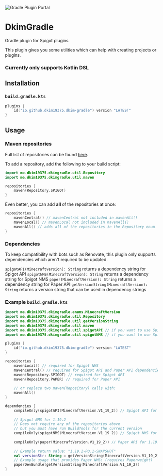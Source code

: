 ![Gradle Plugin Portal](https://img.shields.io/gradle-plugin-portal/v/io.github.dkim19375.dkim-gradle?label=Gradle%20Plugin%20Portal)
# DkimGradle
Gradle plugin for Spigot plugins

This plugin gives you some utilities which can help with creating projects or plugins.

### Currently only supports Kotlin DSL

## Installation
### `build.gradle.kts`
```kotlin
plugins {
    id("io.github.dkim19375.dkim-gradle") version "LATEST"
}
```

## Usage
### Maven repositories
Full list of repositories can be found [here](https://github.com/dkim19375/DkimGradle/blob/master/src/main/kotlin/me/dkim19375/dkimgradle/util/Repository.kt).

To add a repository, add the following to your build script:
```kotlin
import me.dkim19375.dkimgradle.util.Repository
import me.dkim19375.dkimgradle.util.maven

repositories {
    maven(Repository.SPIGOT)
}
```
Even better, you can add **all** of the repositories at once:
```kotlin
repositories {
    mavenCentral() // mavenCentral not included in mavenAll()
    mavenLocal() // mavenLocal not included in mavenAll()
    mavenAll() // adds all of the repositories in the Repository enum
}
```
### Dependencies
To keep compatibility with bots such as Renovate, this plugin only supports dependencies
which aren't required to be updated.

`spigotAPI(MinecraftVersion): String` returns a dependency string for Spigot API
`spigotNMS(MinecraftVersion): String` returns a dependency string for Spigot NMS
`paper(MinecraftVersion): String` returns a dependency string for Paper API
`getVersionString(MinecraftVersion): String` returns a version string that can be used in dependency strings


### Example `build.gradle.kts`
```kotlin
import me.dkim19375.dkimgradle.enums.MinecraftVersion
import me.dkim19375.dkimgradle.util.Repository
import me.dkim19375.dkimgradle.util.getVersionString
import me.dkim19375.dkimgradle.util.maven
import me.dkim19375.dkimgradle.util.spigotAPI // if you want to use Spigot API
import me.dkim19375.dkimgradle.util.spigotNMS // if you want to use Spigot NMS

plugins {
    id("io.github.dkim19375.dkim-gradle") version "LATEST"
}

repositories {
    mavenLocal() // required for Spigot NMS
    mavenCentral() // required for Spigot API and Paper API dependencies
    maven(Repository.SPIGOT) // required for Spigot API
    maven(Repository.PAPER) // required for Paper API
    
    // or replace two maven(Repository) calls with:
    mavenAll()
}

dependencies {
    compileOnly(spigotAPI(MinecraftVersion.V1_19_2)) // Spigot API for 1.19.2
    
    // Spigot NMS for 1.19.2
    // Does not require any of the repositories above
    // but you must have run BuildTools for the current version
    compileOnly(spigotNMS(MinecraftVersion.V1_19_2)) // Spigot NMS for 1.19.2
    
    compileOnly(paper(MinecraftVersion.V1_19_2)) // Paper API for 1.19.2
    
    // Example return value: "1.19.2-R0.1-SNAPSHOT"
    val versionStr: String = getVersionString(MinecraftVersion.V1_19_2)
    // Example usage that provides Paper NMS: (requires Paperweight)
    paperDevBundle(getVersionString(MinecraftVersion.V1_19_2))
}
```
